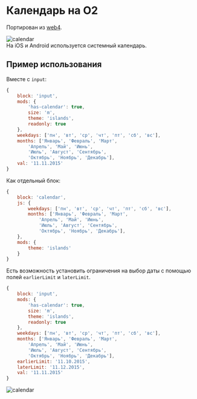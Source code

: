 # Календарь на O2

Портирован из [web4](https://github.yandex-team.ru/serp/web4/tree/dev/contribs/calendar).

![calendar](https://github.com/bem-hackaton-12-16/calendar/blob/master/preview/desktop.png)
<br/>
На iOS и Android используется системный календарь.

## Пример использования

Вместе с `input`:
```js
{
    block: 'input',
    mods: {
        'has-calendar': true,
        size: 'm',
        theme: 'islands',
        readonly: true
    },
    weekdays: ['пн', 'вт', 'ср', 'чт', 'пт', 'сб', 'вс'],
    months: ['Январь', 'Февраль', 'Март',
        'Апрель', 'Май', 'Июнь',
        'Июль', 'Август', 'Сентябрь',
        'Октябрь', 'Ноябрь', 'Декабрь'],
    val: '11.11.2015'
}
```

Как отдельный блок:
```js
{
    block: 'calendar',
    js: {
        weekdays: ['пн', 'вт', 'ср', 'чт', 'пт', 'сб', 'вс'],
        months: ['Январь', 'Февраль', 'Март',
            'Апрель', 'Май', 'Июнь',
            'Июль', 'Август', 'Сентябрь',
            'Октябрь', 'Ноябрь', 'Декабрь'],
    },
    mods: {
        theme: 'islands'
    }
}
```

Есть возможность установить ограничения на выбор даты с помощью полей `earlierLimit` и `laterLimit`.
```js
{
    block: 'input',
    mods: {
        'has-calendar': true,
        size: 'm',
        theme: 'islands',
        readonly: true
    },
    weekdays: ['пн', 'вт', 'ср', 'чт', 'пт', 'сб', 'вс'],
    months: ['Январь', 'Февраль', 'Март',
        'Апрель', 'Май', 'Июнь',
        'Июль', 'Август', 'Сентябрь',
        'Октябрь', 'Ноябрь', 'Декабрь'],
    earlierLimit: '11.10.2015',
    laterLimit: '11.12.2015',
    val: '11.11.2015'
}
```
![calendar](https://github.com/bem-hackaton-12-16/calendar/blob/master/preview/limits.png)
